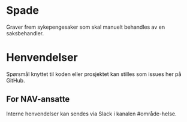 Spade
=====

Graver frem sykepengesaker som skal manuelt behandles av en saksbehandler.

# Henvendelser

Spørsmål knyttet til koden eller prosjektet kan stilles som issues her på GitHub.

## For NAV-ansatte

Interne henvendelser kan sendes via Slack i kanalen #område-helse.
